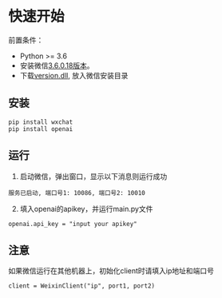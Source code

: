 # 快速开始
前置条件：
* Python >= 3.6
* 安装微信[3.6.0.18版本](https://pan.baidu.com/s/1OFVmmmbrHTAqZUAE71tvyA?pwd=qka8)。
* 下载[version.dll](https://github.com/q757571446/WeixinClient-Python/blob/master/version.dll), 放入微信安装目录
## 安装
```
pip install wxchat
pip install openai
```

## 运行
1. 启动微信，弹出窗口，显示以下消息则运行成功
```
服务已启动, 端口号1: 10086, 端口号2: 10010
```

2. 填入openai的apikey，并运行main.py文件
```
openai.api_key = "input your apikey"
```


## 注意
如果微信运行在其他机器上，初始化client时请填入ip地址和端口号
```
client = WeixinClient("ip", port1, port2)
```



